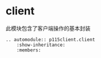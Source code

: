 # client

此模块包含了客户端操作的基本封装

```{eval-rst}
.. automodule:: p115client.client
    :show-inheritance:
    :members:
```
